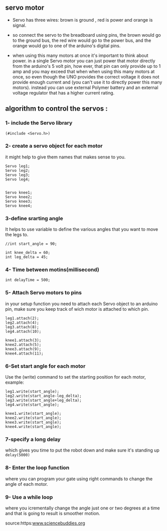 ## servo motor
- Servo has three wires: brown is ground , red is power and orange is signal.
- so connect the servo to the breadboard using pins, the brown would go to the ground bus, the red wire would go to the power bus, and the orange would go to one of the arduino's digital pins.

- when using this many motors at once it's important to think about power. in a single Servo motor you can just power that motor directly from the arduino's 5 volt pin, how ever, that pin can only provide up to 1 amp and you may exceed that when when using this many motors at once, so even though the UNO provides the correct voltage it does not provide enough current and (you can't use it to directly power this many motors). instead you can use external Polymer battery and an external voltage regulator that has a higher current rating.

## algorithm to control the servos :
### 1- include the Servo library
```(#include <Servo.h>)```

### 2- create a servo object for each motor
it might help to give them names that makes sense to you.
```
Servo leg1;
Servo leg2;
Servo leg3;
Servo leg4;


Servo knee1;
Servo knee2;
Servo knee3;
Servo knee4;
```

### 3-define srarting angle
It helps to use variable to define the various angles that you want to move the legs to.
```
//int start_angle = 90;

int knee_delta = 60;
int leg_delta = 45;
```
### 4- Time between motins(millisecond)
```
int delayTime = 500;
```

### 5- Attach Servo motors to pins
in your setup function you need to attach each Servo object to an arduino pin, make sure you keep track of wich motor is attached to which pin.
```
leg1.attach(2);
leg2.attach(4);
leg3.attach(8);
leg4.attach(10);

knee1.attach(3);
knee2.attach(5);
knee3.attach(9);
knee4.attach(11);
```

### 6-Set start angle for each motor
Use the (write) command to set the starting position for each motor, example:
```
leg1.write(start_angle);
leg2.write(start_angle-leg_delta);
leg3.write(start_angle+leg_delta);
leg4.write(start_angle);

knee1.write(start_angle);
knee2.write(start_angle);
knee3.write(start_angle);
knee4.write(start_angle);
```

### 7-specify a long delay
which gives you time to put the robot down and make sure it's standing up 
```delay(5000)```


### 8- Enter the loop function
where you can program your gate using right commands to change the angle of each motor.

### 9- Use a while loop
where you icrementally change the angle just one or two degrees at a time and that is going to result is smoother motion.

source:https:www.sciencebuddies.org
